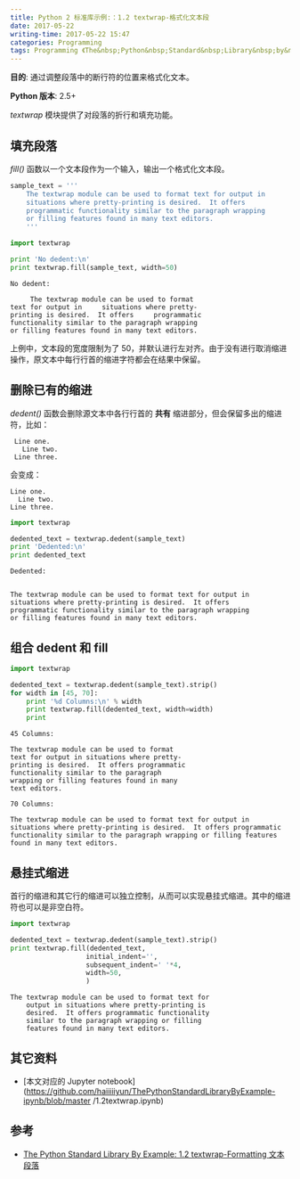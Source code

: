 ```yaml
---
title: Python 2 标准库示例:：1.2 textwrap-格式化文本段
date: 2017-05-22
writing-time: 2017-05-22 15:47
categories: Programming
tags: Programming 《The&nbsp;Python&nbsp;Standard&nbsp;Library&nbsp;by&nbsp;Example》 Python textwrap
---
```


**目的**: 通过调整段落中的断行符的位置来格式化文本。

**Python 版本**: 2.5+

*textwrap* 模块提供了对段落的折行和填充功能。

## 填充段落

*fill()* 函数以一个文本段作为一个输入，输出一个格式化文本段。


```python
sample_text = '''
    The textwrap module can be used to format text for output in
    situations where pretty-printing is desired.  It offers
    programmatic functionality similar to the paragraph wrapping
    or filling features found in many text editors.
    '''

import textwrap

print 'No dedent:\n'
print textwrap.fill(sample_text, width=50)
```

    No dedent:
    
         The textwrap module can be used to format
    text for output in     situations where pretty-
    printing is desired.  It offers     programmatic
    functionality similar to the paragraph wrapping
    or filling features found in many text editors.


上例中，文本段的宽度限制为了 50，并默认进行左对齐。由于没有进行取消缩进操作，原文本中每行行首的缩进字符都会在结果中保留。

## 删除已有的缩进

*dedent()* 函数会删除源文本中各行行首的 **共有** 缩进部分，但会保留多出的缩进符，比如：

```
 Line one.
   Line two.
 Line three.
```

会变成：

```
Line one.
  Line two.
Line three.
```


```python
import textwrap

dedented_text = textwrap.dedent(sample_text)
print 'Dedented:\n'
print dedented_text
```

    Dedented:
    
    
    The textwrap module can be used to format text for output in
    situations where pretty-printing is desired.  It offers
    programmatic functionality similar to the paragraph wrapping
    or filling features found in many text editors.
    


## 组合 dedent 和 fill


```python
import textwrap

dedented_text = textwrap.dedent(sample_text).strip()
for width in [45, 70]:
    print '%d Columns:\n' % width
    print textwrap.fill(dedented_text, width=width)
    print
```

    45 Columns:
    
    The textwrap module can be used to format
    text for output in situations where pretty-
    printing is desired.  It offers programmatic
    functionality similar to the paragraph
    wrapping or filling features found in many
    text editors.
    
    70 Columns:
    
    The textwrap module can be used to format text for output in
    situations where pretty-printing is desired.  It offers programmatic
    functionality similar to the paragraph wrapping or filling features
    found in many text editors.
    


## 悬挂式缩进

首行的缩进和其它行的缩进可以独立控制，从而可以实现悬挂式缩进。其中的缩进符也可以是非空白符。


```python
import textwrap

dedented_text = textwrap.dedent(sample_text).strip()
print textwrap.fill(dedented_text,
                   initial_indent='',
                   subsequent_indent=' '*4,
                   width=50,
                   )
```

    The textwrap module can be used to format text for
        output in situations where pretty-printing is
        desired.  It offers programmatic functionality
        similar to the paragraph wrapping or filling
        features found in many text editors.


## 其它资料

+ [本文对应的 Jupyter notebook](https://github.com/haiiiiiyun/ThePythonStandardLibraryByExample-ipynb/blob/master    /1.2textwrap.ipynb) 

## 参考

+ [The Python Standard Library By Example: 1.2 textwrap-Formatting 文本段落](https://www.amazon.com/Python-Standard-Library-Example/dp/0321767349)

